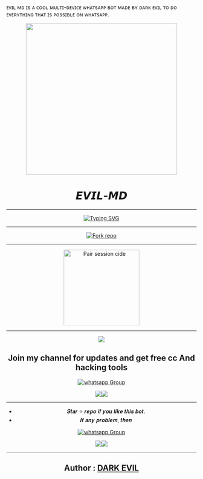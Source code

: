 ᴇᴠɪʟ ᴍᴅ ɪs ᴀ ᴄᴏᴏʟ ᴍᴜʟᴛɪ-ᴅᴇᴠɪᴄᴇ ᴡʜᴀᴛsᴀᴘᴘ ʙᴏᴛ  ᴍᴀᴅᴇ ʙʏ ᴅᴀʀᴋ ᴇᴠɪʟ ᴛᴏ ᴅᴏ ᴇᴠᴇʀʏᴛʜɪɴɢ ᴛʜᴀᴛ ɪs ᴘᴏssɪʙʟᴇ ᴏɴ ᴡʜᴀᴛsᴀᴘᴘ.

<div align="center" class= "main"> 
  <img src="https://telegra.ph/file/1271d54767e6d0c21855a.jpg" width="400" height="400"/>
  <h1>𝙀𝙑𝙄𝙇-𝙈𝘿 </h1>

***
  
<a href="https://git.io/typing-svg"><img src="https://readme-typing-svg.demolab.com?font=Black+Ops+One&size=50&pause=1000&color=1BAFBAFF&center=true&width=910&height=100&lines=THANKS FOR CHOOSING +EVIL-MD;MULTI+DEVICE+WHATSAPP+BOT;CREATED+BY+DARK+EVIL" alt="Typing SVG" /></a>
  </p>

  ***

<a href='https://github.com/Mrunknown54/EVIL-MD/fork' target="_blank"><img alt='Fork repo' src='https://img.shields.io/badge/Fork Repo-100000?style=for-the-badge&logo=scan&logoColor=white&labelColor=black&color=blue'/></a>
  
***

<a href="https://evil-md-by-rehman-4d5d913e2a5e.herokuapp.com"><img src="https://img.shields.io/badge/ᴘᴀɪʀ%20sᴇssɪᴏɴ%20ᴄᴏᴅᴇ-orange" alt="Pair session cide" width="200"></a>

***

<p align="center">
  <a href="https://dashboard.heroku.com/new?template=https://github.com/Mrunknown54/EVIL-MD"><img src="https://img.shields.io/badge/heroku-9d7acc?style=for-the-badge&logo=heroku&logoColor=430098"></a>


 ## Join my channel for updates and get free cc And hacking tools


<a href="https://whatsapp.com/channel/0029Va8TzeF0AgW8dVET3U1w" target="_blank">
    <img alt="whatsapp Group" src="https://img.shields.io/badge/ Whatsapp Support Channel -25D366?style=for-the-badge&logo=whatsapp&logoColor=white" />
  </a>
</p>
<a><img src='https://i.imgur.com/LyHic3i.gif'/></a><a><img src='https://i.imgur.com/LyHic3i.gif'/></a>

***

- 𝑺𝒕𝒂𝒓 ⭐ 𝒓𝒆𝒑𝒐 𝒊𝒇 𝒚𝒐𝒖 𝒍𝒊𝒌𝒆 𝒕𝒉𝒊𝒔 𝒃𝒐𝒕.
- 𝑰𝒇 𝒂𝒏𝒚 𝒑𝒓𝒐𝒃𝒍𝒆𝒎, 𝒕𝒉𝒆𝒏

<a href="https://wa.me/+923319709781" target="_blank">
    <img alt="whatsapp Group" src="https://img.shields.io/badge/ Whatsapp Number -25D366?style=for-the-badge&logo=whatsapp&logoColor=white" />
  </a>
</p>
<a><img src='https://i.imgur.com/LyHic3i.gif'/></a><a><img src='https://i.imgur.com/LyHic3i.gif'/></a>

    



***

## Author : [DARK EVIL](https://github.com/Mrunknown54)


